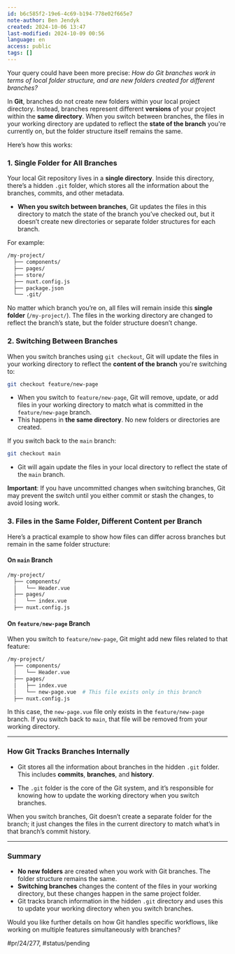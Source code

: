 ```yaml
---
id: b6c585f2-19e6-4c69-b194-778e02f665e7
note-author: Ben Jendyk
created: 2024-10-06 13:47
last-modified: 2024-10-09 00:56
language: en
access: public
tags: []
---
```


Your query could have been more precise: *How do Git branches work in terms of local folder structure, and are new folders created for different branches?*

In **Git**, branches do not create new folders within your local project directory. Instead, branches represent different **versions** of your project within the **same directory**. When you switch between branches, the files in your working directory are updated to reflect the **state of the branch** you're currently on, but the folder structure itself remains the same.

Here’s how this works:

### **1. Single Folder for All Branches**

Your local Git repository lives in a **single directory**. Inside this directory, there’s a hidden `.git` folder, which stores all the information about the branches, commits, and other metadata.

- **When you switch between branches**, Git updates the files in this directory to match the state of the branch you’ve checked out, but it doesn’t create new directories or separate folder structures for each branch.

For example:

```bash
/my-project/
  ├── components/
  ├── pages/
  ├── store/
  ├── nuxt.config.js
  ├── package.json
  └── .git/
```

No matter which branch you’re on, all files will remain inside this **single folder** (`/my-project/`). The files in the working directory are changed to reflect the branch’s state, but the folder structure doesn’t change.

### **2. Switching Between Branches**

When you switch branches using `git checkout`, Git will update the files in your working directory to reflect the **content of the branch** you're switching to:

```bash
git checkout feature/new-page
```

- When you switch to `feature/new-page`, Git will remove, update, or add files in your working directory to match what is committed in the `feature/new-page` branch.
- This happens in **the same directory**. No new folders or directories are created.

If you switch back to the `main` branch:

```bash
git checkout main
```

- Git will again update the files in your local directory to reflect the state of the `main` branch.
  
**Important**: If you have uncommitted changes when switching branches, Git may prevent the switch until you either commit or stash the changes, to avoid losing work.

### **3. Files in the Same Folder, Different Content per Branch**

Here’s a practical example to show how files can differ across branches but remain in the same folder structure:

#### On `main` Branch

```bash
/my-project/
  ├── components/
  │   └── Header.vue
  ├── pages/
  │   └── index.vue
  ├── nuxt.config.js
```

#### On `feature/new-page` Branch

When you switch to `feature/new-page`, Git might add new files related to that feature:

```bash
/my-project/
  ├── components/
  │   └── Header.vue
  ├── pages/
  │   ├── index.vue
  │   └── new-page.vue  # This file exists only in this branch
  ├── nuxt.config.js
```

In this case, the `new-page.vue` file only exists in the `feature/new-page` branch. If you switch back to `main`, that file will be removed from your working directory.

---

### **How Git Tracks Branches Internally**

- Git stores all the information about branches in the hidden `.git` folder. This includes **commits**, **branches**, and **history**.
  
- The `.git` folder is the core of the Git system, and it’s responsible for knowing how to update the working directory when you switch branches.

When you switch branches, Git doesn’t create a separate folder for the branch; it just changes the files in the current directory to match what’s in that branch’s commit history.

---

### **Summary**

- **No new folders** are created when you work with Git branches. The folder structure remains the same.
- **Switching branches** changes the content of the files in your working directory, but these changes happen in the same project folder.
- Git tracks branch information in the hidden `.git` directory and uses this to update your working directory when you switch branches.

Would you like further details on how Git handles specific workflows, like working on multiple features simultaneously with branches?


#pr/24/277, #status/pending